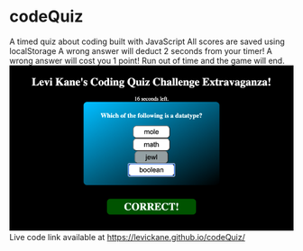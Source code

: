 # codeQuiz

A timed quiz about coding built with JavaScript
All scores are saved using localStorage
A wrong answer will deduct 2 seconds from your timer!
A wrong answer will cost you 1 point!
Run out of time and the game will end.
<img src="assets/images/Screenshot.png">
Live code link available at https://levickane.github.io/codeQuiz/
